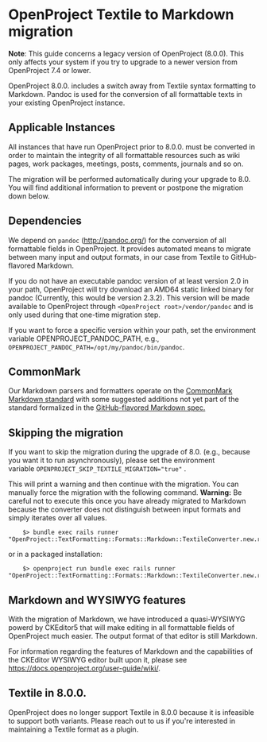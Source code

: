 # OpenProject Textile to Markdown migration

<div class="alert alert-info" role="alert">

**Note**: This guide concerns a legacy version of OpenProject (8.0.0). This only affects your system if you try to upgrade to a newer version from OpenProject 7.4 or lower.

</div>

OpenProject 8.0.0. includes a switch away from Textile syntax formatting to Markdown. Pandoc is used for the conversion of all formattable texts in your existing OpenProject instance.

## Applicable Instances

All instances that have run OpenProject prior to 8.0.0. must be converted in order to maintain the integrity of all formattable resources such as wiki pages, work packages, meetings, posts, comments, journals and so on.

The migration will be performed automatically during your upgrade to 8.0. You will find additional information to prevent or postpone the migration down below.



## Dependencies

We depend on `pandoc` (http://pandoc.org/) for the conversion of all formattable fields in OpenProject. It provides automated means to migrate between many input and output formats, in our case from Textile to GitHub-flavored Markdown.

If you do not have an executable pandoc version of at least version 2.0 in your path, OpenProject will try download an AMD64 static linked binary for pandoc (Currently, this would be version 2.3.2). This version will be made available to OpenProject through `<OpenProject root>/vendor/pandoc` and is only used during that one-time migration step.

If you want to force a specific version within your path, set the environment variable OPENPROJECT_PANDOC_PATH, e.g., `OPENPROJECT_PANDOC_PATH=/opt/my/pandoc/bin/pandoc`.



## CommonMark

Our Markdown parsers and formatters operate on the [CommonMark Markdown standard](https://commonmark.org/) with some suggested additions not yet part of the standard formalized in the [GitHub-flavored Markdown spec.](https://github.github.com/gfm/])



## Skipping the migration

If you want to skip the migration during the upgrade of 8.0. (e.g., because you want it to run asynchronously), please set the environment variable `OPENPROJECT_SKIP_TEXTILE_MIGRATION="true"` .

This will print a warning and then continue with the migration. You can manually force the migration with the following command. **Warning:** Be careful not to execute this once you have already migrated to Markdown because the converter does not distinguish between input formats and simply iterates over all values.



        $> bundle exec rails runner "OpenProject::TextFormatting::Formats::Markdown::TextileConverter.new.run!"

or in a packaged installation:

```
    $> openproject run bundle exec rails runner "OpenProject::TextFormatting::Formats::Markdown::TextileConverter.new.run!"
```



## Markdown and WYSIWYG features

With the migration of Markdown, we have introduced a quasi-WYSIWYG powerd by CKEditor5  that will make editing in all formattable fields of OpenProject much easier. The output format of that editor is still Markdown.



For information regarding the features of Markdown and the capabilities of the CKEditor WYSIWYG editor built upon it, please see https://docs.openproject.org/user-guide/wiki/.



## Textile in 8.0.0.

OpenProject does no longer support Textile in 8.0.0 because it is infeasible to support both variants. Please reach out to us if you're interested in maintaining a Textile format as a plugin. 

